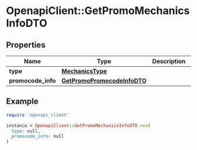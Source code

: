 # OpenapiClient::GetPromoMechanicsInfoDTO

## Properties

| Name | Type | Description | Notes |
| ---- | ---- | ----------- | ----- |
| **type** | [**MechanicsType**](MechanicsType.md) |  |  |
| **promocode_info** | [**GetPromoPromocodeInfoDTO**](GetPromoPromocodeInfoDTO.md) |  | [optional] |

## Example

```ruby
require 'openapi_client'

instance = OpenapiClient::GetPromoMechanicsInfoDTO.new(
  type: null,
  promocode_info: null
)
```

